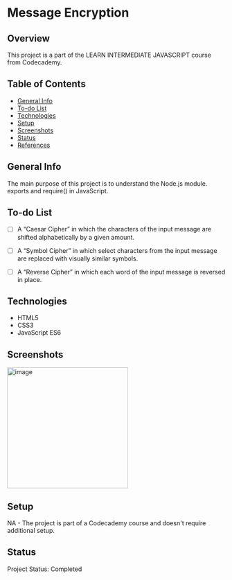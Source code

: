 # Message Encryption

## Overview

This project is a part of the LEARN INTERMEDIATE JAVASCRIPT course from Codecademy.

## Table of Contents

- [General Info](#general-info)
- [To-do List](#to-do-list)
- [Technologies](#technologies)
- [Setup](#setup)
- [Screenshots](#screenshots)
- [Status](#status)
- [References](#references)

## General Info

 The main purpose of this project is to understand the Node.js module. exports and require() in JavaScript.

## To-do List

- [ ] A “Caesar Cipher” in which the characters of the input message are shifted alphabetically by a given amount.
- [ ] A “Symbol Cipher” in which select characters from the input message are replaced with visually similar symbols.
- [ ] A “Reverse Cipher” in which each word of the input message is reversed in place.


## Technologies

- HTML5
- CSS3
- JavaScript ES6

## Screenshots
<img width="279" alt="image" src="https://github.com/anilk-anusha/messageEncryption/assets/130001836/9809ceb3-fb31-4a1d-8ad3-85235b2ef30c">

## Setup

NA - The project is part of a Codecademy course and doesn't require additional setup.

## Status

Project Status: Completed
